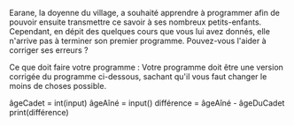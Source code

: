 Earane, la doyenne du village, a souhaité apprendre à programmer afin de pouvoir ensuite transmettre ce savoir à ses nombreux petits-enfants. Cependant, en dépit des quelques cours que vous lui avez donnés, elle n'arrive pas à terminer son premier programme. Pouvez-vous l'aider à corriger ses erreurs ?

Ce que doit faire votre programme :
Votre programme doit être une version corrigée du programme ci-dessous, sachant qu'il vous faut changer le moins de choses possible.

âgeCadet = int(input)
âgeAîné = input()
différence = âgeAîné - âgeDuCadet
print(différence)